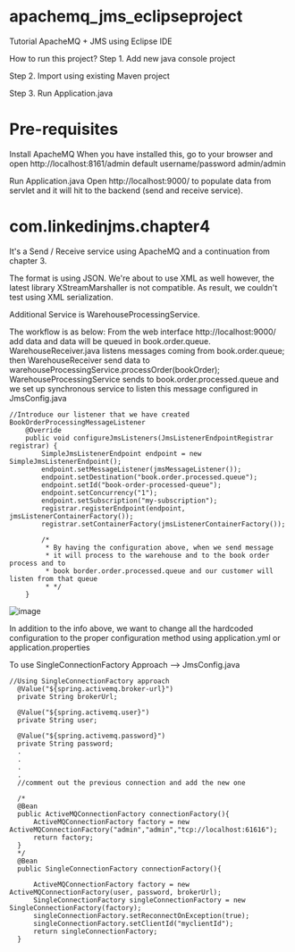 # apachemq_jms_eclipseproject
Tutorial ApacheMQ + JMS using Eclipse IDE

How to run this project?
Step 1. Add new java console project

Step 2. Import using existing Maven project

Step 3. Run Application.java

Pre-requisites
==============
Install ApacheMQ
When you have installed this, go to your browser and open http://localhost:8161/admin
default username/password admin/admin

Run Application.java
Open http://localhost:9000/ to populate data from servlet and it will hit to the backend (send and receive service).

com.linkedinjms.chapter4
========================
It's a Send / Receive service using ApacheMQ and a continuation from chapter 3.

The format is using JSON.
We're about to use XML as well however, the latest library XStreamMarshaller is not compatible.
As result, we couldn't test using XML serialization.

Additional Service is WarehouseProcessingService.

The workflow is as below:
From the web interface http://localhost:9000/ add data and data will be queued in book.order.queue.
WarehouseReceiver.java listens messages coming from book.order.queue; then WarehouseReceiver send data to warehouseProcessingService.processOrder(bookOrder);
WarehouseProcessingService sends to book.order.processed.queue and we set up synchronous service to listen this message configured in JmsConfig.java
```
//Introduce our listener that we have created BookOrderProcessingMessageListener
	@Override
	public void configureJmsListeners(JmsListenerEndpointRegistrar registrar) {
		SimpleJmsListenerEndpoint endpoint = new SimpleJmsListenerEndpoint();
        endpoint.setMessageListener(jmsMessageListener());
        endpoint.setDestination("book.order.processed.queue");
        endpoint.setId("book-order-processed-queue");
        endpoint.setConcurrency("1");
        endpoint.setSubscription("my-subscription");
        registrar.registerEndpoint(endpoint, jmsListenerContainerFactory());
        registrar.setContainerFactory(jmsListenerContainerFactory());
		
		/*
		 * By having the configuration above, when we send message
		 * it will process to the warehouse and to the book order process and to 
		 * book border.order.processed.queue and our customer will listen from that queue
		 * */
	}
  ```
![image](https://user-images.githubusercontent.com/1523220/173213440-f44d3d27-1704-429a-a3db-7eac34023e27.png)

In addition to the info above, we want to change all the hardcoded configuration to the proper configuration method 
using application.yml or application.properties

To use SingleConnectionFactory Approach --> JmsConfig.java
  ```
  //Using SingleConnectionFactory approach
	@Value("${spring.activemq.broker-url}")
	private String brokerUrl;
	
	@Value("${spring.activemq.user}")
	private String user;
	
	@Value("${spring.activemq.password}")
	private String password;
	.
	.
	.
	.
	//comment out the previous connection and add the new one
	
	/*
	@Bean
	public ActiveMQConnectionFactory connectionFactory(){
		ActiveMQConnectionFactory factory = new ActiveMQConnectionFactory("admin","admin","tcp://localhost:61616");
		return factory;
	}
	*/
	@Bean
	public SingleConnectionFactory connectionFactory(){
		
		ActiveMQConnectionFactory factory = new ActiveMQConnectionFactory(user, password, brokerUrl);
		SingleConnectionFactory singleConnectionFactory = new SingleConnectionFactory(factory); 
		singleConnectionFactory.setReconnectOnException(true);
		singleConnectionFactory.setClientId("myclientId");
		return singleConnectionFactory;
	}
  ```
